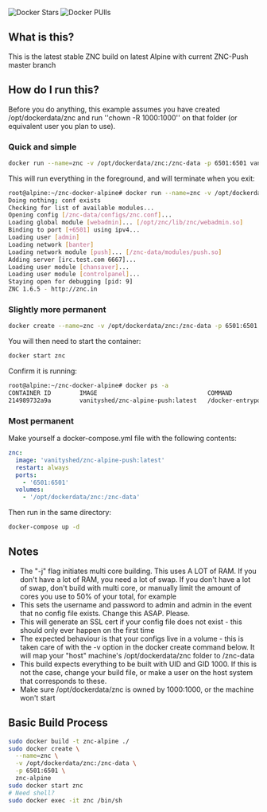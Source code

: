 ![Docker Stars](https://img.shields.io/docker/stars/vanityshed/znc-alpine-push.svg)
![Docker PUlls](https://img.shields.io/docker/pulls/vanityshed/znc-alpine-push.svg)


## What is this?
This is the latest stable ZNC build on latest Alpine with current ZNC-Push master branch

## How do I run this?
Before you do anything, this example assumes you have created /opt/dockerdata/znc and run ''chown -R 1000:1000'' on that folder (or equivalent user you plan to use).
### Quick and simple
```bash
docker run --name=znc -v /opt/dockerdata/znc:/znc-data -p 6501:6501 vanityshed/znc-alpine-push:latest
```

This will run everything in the foreground, and will terminate when you exit:
```bash
root@alpine:~/znc-docker-alpine# docker run --name=znc -v /opt/dockerdata/znc:/znc-data -p 6501:6501 vanityshed/znc-alpine-push:latest
Doing nothing; conf exists
Checking for list of available modules...
Opening config [/znc-data/configs/znc.conf]...
Loading global module [webadmin]... [/opt/znc/lib/znc/webadmin.so]
Binding to port [+6501] using ipv4...
Loading user [admin]
Loading network [banter]
Loading network module [push]... [/znc-data/modules/push.so]
Adding server [irc.test.com 6667]...
Loading user module [chansaver]...
Loading user module [controlpanel]...
Staying open for debugging [pid: 9]
ZNC 1.6.5 - http://znc.in
```

### Slightly more permanent
```bash
docker create --name=znc -v /opt/dockerdata/znc:/znc-data -p 6501:6501 vanityshed/znc-alpine-push:latest
```

You will then need to start the container:
```bash
docker start znc
```

Confirm it is running:
```bash
root@alpine:~/znc-docker-alpine# docker ps -a
CONTAINER ID        IMAGE                               COMMAND                  CREATED             STATUS                      PORTS                    NAMES
214989732a9a        vanityshed/znc-alpine-push:latest   /docker-entrypoin...   5 seconds ago       Up 1 second                 0.0.0.0:6501->6501/tcp   znc
```


### Most permanent
Make yourself a docker-compose.yml file with the following contents:
```yaml
znc:
  image: 'vanityshed/znc-alpine-push:latest'
  restart: always
  ports:
    - '6501:6501'
  volumes:
    - '/opt/dockerdata/znc:/znc-data'
```

Then run in the same directory:
```bash
docker-compose up -d
```

## Notes
  * The "-j" flag initiates multi core building. This uses A LOT of RAM. If you don't have a lot of RAM, you need a lot of swap. If you don't have a lot of swap, don't build with multi core, or manually limit the amount of cores you use to 50% of your total, for example
  * This sets the username and password to admin and admin in the event that no config file exists. Change this ASAP. Please.
  * This will generate an SSL cert if your config file does not exist - this should only ever happen on the first time
  * The expected behaviour is that your configs live in a volume - this is taken care of with the -v option in the docker create command below. It will map your "host" machine's /opt/dockerdata/znc folder to /znc-data
  * This build expects everything to be built with UID and GID 1000. If this is not the case, change your build file, or make a user on the host system that corresponds to these.
  * Make sure /opt/dockerdata/znc is owned by 1000:1000, or the machine won't start

## Basic Build Process

```bash
sudo docker build -t znc-alpine ./
sudo docker create \
  --name=znc \
  -v /opt/dockerdata/znc:/znc-data \
  -p 6501:6501 \
  znc-alpine
sudo docker start znc
# Need shell?
sudo docker exec -it znc /bin/sh
```
